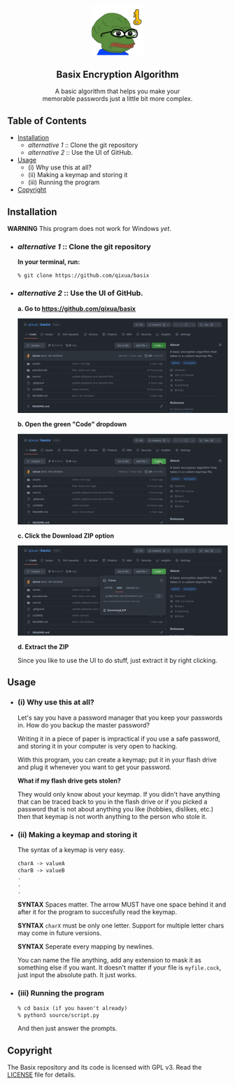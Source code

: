 <p align="center">
<img src="./assets/basix.png" width=120 />
</p>

<h2 align="center">
    Basix Encryption Algorithm
</h2>

<p align="center">
    A basic algorithm that helps you make your <br/> memorable passwords just a little bit more complex.
</p>

## Table of Contents

- [Installation](https://github.com/qixua/basix#installation)
  - *alternative 1* :: Clone the git repository
  - *alternative 2* :: Use the UI of GitHub.
- [Usage](https://github.com/qixua/basix#usage)
  - (i) Why use this at all?
  - (ii) Making a keymap and storing it
  - (iii) Running the program
- [Copyright](https://github.com/qixua/basix#copyright)

## Installation

**WARNING** This program does not work for Windows *yet*.

- ### *alternative 1* :: Clone the git repository
    **In your terminal, run:**
    ```
    % git clone https://github.com/qixua/basix
    ```
- ### *alternative 2* :: Use the UI of GitHub.
    **a. Go to https://github.com/qixua/basix**

    <img src="./assets/a.png" />

    **b. Open the green "Code" dropdown**

    <img src="./assets/b.png" />

    **c. Click the Download ZIP option**
    
    <img src="./assets/c.png" />
    
    **d. Extract the ZIP**

    Since you like to use the UI to do stuff, just extract it by right clicking.

## Usage

- ### (i) Why use this at all?
   Let's say you have a password manager that you keep your passwords in. How do you backup the master password?
   
   Writing it in a piece of paper is impractical if you use a safe password, and storing it in your computer is very open to hacking.

   With this program, you can create a keymap; put it in your flash drive and plug it whenever you want to get your password.
    
   **What if my flash drive gets stolen?**

   They would only know about your keymap. If you didn't have anything that can be traced back to you in the flash drive or if you picked a password that is not about anything you like (hobbies, dislikes, etc.) then that keymap is not worth anything to the person who stole it.

- ### (ii) Making a keymap and storing it

    The syntax of a keymap is very easy.

    ```
    charA -> valueA
    charB -> valueB
    .
    .
    .
    ```

    **SYNTAX** Spaces matter. The arrow MUST have one space behind it and after it for the program to succesfully read the keymap.

    **SYNTAX** `charX` must be only one letter. Support for multiple letter chars may come in future versions.

    **SYNTAX** Seperate every mapping by newlines.

    You can name the file anything, add any extension to mask it as something else if you want. It doesn't matter if your file is `myfile.cock`, just input the absolute path. It just works.

- ### (iii) Running the program
    ```
    % cd basix (if you haven't already)
    % python3 source/script.py
    ```

    And then just answer the prompts.


## Copyright
The Basix repository and its code is licensed with GPL v3. Read the [LICENSE](https://github.com/qixua/basix/blob/master/LICENSE) file for details.